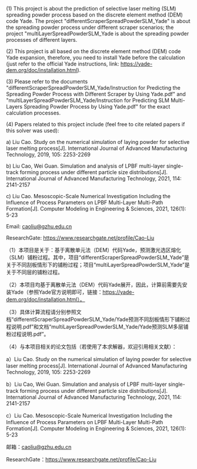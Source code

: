 (1) This project is about the prediction of selective laser melting (SLM) spreading powder process based on the discrete element method (DEM) code Yade. The project "differentScraperSpreadPowderSLM_Yade" is about the spreading powder process under different scraper scenarios; the project "multiLayerSpreadPowderSLM_Yade is about the spreading powder processes of different layers.

(2) This project is all based on the discrete element method (DEM) code Yade expansion, therefore, you need to install Yade before the calculation (just refer to the official Yade instructions, link: https://yade-dem.org/doc/installation.html).

(3) Please refer to the documents "differentScraperSpreadPowderSLM_Yade/Instruction for Predicting the Spreading Powder Process with Different Scraper by Using Yade.pdf" and "multiLayerSpreadPowderSLM_Yade/Instruction for Predicting SLM Multi-Layers Spreading Powder Process by Using Yade.pdf" for the exact calculation processes.

(4) Papers related to this project include (feel free to cite related papers if this solver was used):

a) Liu Cao. Study on the numerical simulation of laying powder for selective laser melting process[J]. International Journal of Advanced Manufacturing Technology, 2019, 105: 2253-2269

b) Liu Cao, Wei Guan. Simulation and analysis of LPBF multi-layer single-track forming process under different particle size distributions[J]. International Journal of Advanced Manufacturing Technology, 2021, 114: 2141-2157

c) Liu Cao. Mesoscopic-Scale Numerical Investigation Including the Influence of Process Parameters on LPBF Multi-Layer Multi-Path Formation[J]. Computer Modeling in Engineering & Sciences, 2021, 126(1): 5-23

Email: caoliu@gzhu.edu.cn

ResearchGate: https://www.researchgate.net/profile/Cao-Liu

（1）本项目是关于：基于离散单元法（DEM）代码Yade，预测激光选区熔化（SLM）铺粉过程。其中，项目“differentScraperSpreadPowderSLM_Yade”是关于不同刮板情形下的铺粉过程；项目“multiLayerSpreadPowderSLM_Yade”是关于不同层的铺粉过程。

（2）本项目均基于离散单元法（DEM）代码Yade展开，因此，计算前需要先安装Yade（参照Yade官方说明即可，链接：https://yade-dem.org/doc/installation.html）。

（3）具体计算流程请分别参照文档“differentScraperSpreadPowderSLM_Yade/Yade预测不同刮板情形下铺粉过程说明.pdf”和文档“multiLayerSpreadPowderSLM_Yade/Yade预测SLM多层铺粉过程说明.pdf”。

（4）与本项目相关的论文包括（若使用了本求解器，欢迎引用相关文献）：

a）Liu Cao. Study on the numerical simulation of laying powder for selective laser melting process[J]. International Journal of Advanced Manufacturing Technology, 2019, 105: 2253-2269

b）Liu Cao, Wei Guan. Simulation and analysis of LPBF multi-layer single-track forming process under different particle size distributions[J]. International Journal of Advanced Manufacturing Technology, 2021, 114: 2141-2157

c）Liu Cao. Mesoscopic-Scale Numerical Investigation Including the Influence of Process Parameters on LPBF Multi-Layer Multi-Path Formation[J]. Computer Modeling in Engineering & Sciences, 2021, 126(1): 5-23

邮箱：caoliu@gzhu.edu.cn

ResearchGate：https://www.researchgate.net/profile/Cao-Liu
